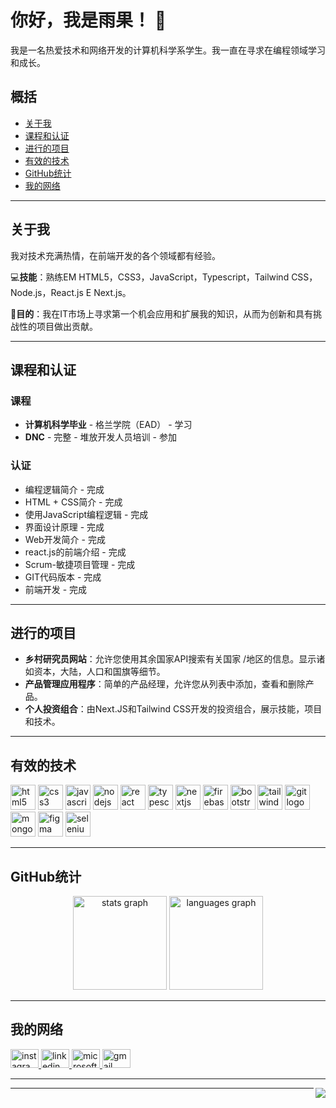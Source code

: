 # 你好，我是雨果！ 👋

我是一名热爱技术和网络开发的计算机科学系学生。我一直在寻求在编程领域学习和成长。

## 概括

-   [关于我](#sobre-mim)
-   [课程和认证](#cursos-e-certificações)
-   [进行的项目](#projetos-realizados)
-   [有效的技术](#tecnologias-que-trabalho)
-   [GitHub统计](#estatísticas-do-github)
-   [我的网络](#minhas-redes)

* * *

## 关于我

我对技术充满热情，在前端开发的各个领域都有经验。

💻**技能**：熟练EM HTML5，CSS3，JavaScript，Typescript，Tailwind CSS，Node.js，React.js E Next.js。

🎯**目的**：我在IT市场上寻求第一个机会应用和扩展我的知识，从而为创新和具有挑战性的项目做出贡献。

* * *

## 课程和认证

### 课程

-   **计算机科学毕业** - 格兰学院（EAD） - 学习
-   **DNC** - 完整 - 堆放开发人员培训 - 参加

### 认证

-   编程逻辑简介 - 完成
-   HTML + CSS简介 - 完成
-   使用JavaScript编程逻辑 - 完成
-   界面设计原理 - 完成
-   Web开发简介 - 完成
-   react.js的前端介绍 - 完成
-   Scrum-敏捷项目管理 - 完成
-   GIT代码版本 - 完成
-   前端开发 - 完成

* * *

## 进行的项目

-   **乡村研究员网站**：允许您使用其余国家API搜索有关国家 /地区的信息。显示诸如资本，大陆，人口和国旗等细节。
-   **产品管理应用程序**：简单的产品经理，允许您从列表中添加，查看和删除产品。
-   **个人投资组合**：由Next.JS和Tailwind CSS开发的投资组合，展示技能，项目和技术。

* * *

## 有效的技术

<section align="left">
  <img src="https://cdn.jsdelivr.net/gh/devicons/devicon/icons/html5/html5-original.svg" height="40" alt="html5 logo" />
  <img src="https://cdn.jsdelivr.net/gh/devicons/devicon/icons/css3/css3-original.svg" height="40" alt="css3 logo" />
  <img src="https://cdn.jsdelivr.net/gh/devicons/devicon/icons/javascript/javascript-original.svg" height="40" alt="javascript logo" />
  <img src="https://cdn.jsdelivr.net/gh/devicons/devicon/icons/nodejs/nodejs-plain-wordmark.svg" height="40" alt="nodejs logo" />
  <img src="https://cdn.jsdelivr.net/gh/devicons/devicon/icons/react/react-original.svg" height="40" alt="react logo" />
  <img src="https://cdn.jsdelivr.net/gh/devicons/devicon/icons/typescript/typescript-original.svg" height="40" alt="typescript logo" />
  <img src="https://cdn.jsdelivr.net/gh/devicons/devicon/icons/nextjs/nextjs-original.svg" height="40" alt="nextjs logo" />
  <img src="https://cdn.jsdelivr.net/gh/devicons/devicon/icons/firebase/firebase-plain.svg" height="40" alt="firebase logo" />
  <img src="https://cdn.jsdelivr.net/gh/devicons/devicon/icons/bootstrap/bootstrap-original.svg" height="40" alt="bootstrap logo" />
  <img src="https://cdn.jsdelivr.net/gh/devicons/devicon/icons/tailwindcss/tailwindcss-original-wordmark.svg" height="40" alt="tailwindcss logo" />
  <img src="https://cdn.jsdelivr.net/gh/devicons/devicon/icons/git/git-original.svg" height="40" alt="git logo" />
  <img src="https://cdn.jsdelivr.net/gh/devicons/devicon/icons/mongodb/mongodb-plain-wordmark.svg" height="40" alt="mongodb logo" />
  <img src="https://cdn.jsdelivr.net/gh/devicons/devicon/icons/figma/figma-original.svg" height="40" alt="figma logo" />
  <img src="https://cdn.jsdelivr.net/gh/devicons/devicon/icons/selenium/selenium-original.svg" height="40" alt="selenium logo" />
</section>

* * *

## GitHub统计

<section align="center">
  <img src="https://github-readme-stats.vercel.app/api?username=hugozauad&show_icons=true&theme=nightowl&locale=pt-br" height="150" alt="stats graph" />
  <img src="https://github-readme-stats.vercel.app/api/top-langs?username=hugozauad&locale=pt-br&layout=compact&card_width=320&langs_count=5&theme=nightowl" height="150" alt="languages graph" />
</section>

* * *

## 我的网络

<div align="left">
  <a href="https://www.instagram.com/hugozauad" target="_blank">
    <img src="https://raw.githubusercontent.com/maurodesouza/profile-readme-generator/master/src/assets/icons/social/instagram/default.svg" width="45" height="30" alt="instagram logo" />
  </a>
  <a href="https://www.linkedin.com/in/hugozauad/" target="_blank">
    <img src="https://raw.githubusercontent.com/maurodesouza/profile-readme-generator/master/src/assets/icons/social/linkedin/default.svg" width="45" height="30" alt="linkedin logo" />
  </a>
  <a href="mailto:hugozeymer@hotmail.com" target="_blank">
    <img src="https://raw.githubusercontent.com/maurodesouza/profile-readme-generator/master/src/assets/icons/social/microsoft-outlook/default.svg" width="45" height="30" alt="microsoft-outlook logo" />
  </a>
  <a href="mailto:hugozeymer@gmail.com" target="_blank">
    <img src="https://raw.githubusercontent.com/maurodesouza/profile-readme-generator/master/src/assets/icons/social/gmail/default.svg" width="45" height="30" alt="gmail logo" />
  </a>
</div>

* * *

<img align="right" src="https://visitor-badge.laobi.icu/badge?page_id=hugozauad.hugozauad&left_color=lightgray&right_color=royalblue&left_text=Visitantes" />

* * *
